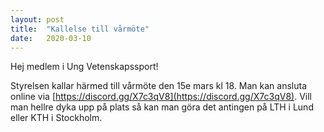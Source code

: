 ```yaml
---
layout: post
title:  "Kallelse till vårmöte"
date:   2020-03-10
---
```


Hej medlem i Ung Vetenskapssport!

Styrelsen kallar härmed till vårmöte den 15e mars kl 18. Man kan ansluta online via [https://discord.gg/X7c3qV8](https://discord.gg/X7c3qV8). Vill man hellre dyka upp på plats så kan man göra det antingen på LTH i Lund eller KTH i Stockholm.

